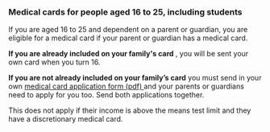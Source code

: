 ###  Medical cards for people aged 16 to 25, including students

If you are aged 16 to 25 and dependent on a parent or guardian, you are
eligible for a medical card if your parent or guardian has a medical card.

**If you are already included on your family's card** , you will be sent your
own card when you turn 16.

**If you are not already included on your family’s card** you must send in
your own [ medical card application form (pdf)
](https://assets.hse.ie/media/documents/Medical_Card_and_GP_Visit_Card_Application_Form.pdf)
and your parents or guardians need to apply for you too. Send both
applications together.

This does not apply if their income is above the means test limit and they
have a discretionary medical card.
